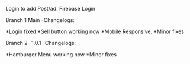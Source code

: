 Login to add Post/ad.
Firebase Login 

Branch 1 Main -Changelogs:

*Login fixed
*Sell button working now
*Mobile Responsive.
*Minor fixes


Branch 2 -1.0.1 -Changelogs:

*Hamburger Menu working now
*Minor fixes
